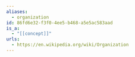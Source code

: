 ```yaml
---
aliases:
  - organization
id: 86fd6e32-f3f0-4ee5-b468-a5e5ac583aad
is_a:
  - "[[concept]]"
urls:
  - https://en.wikipedia.org/wiki/Organization
---
```

